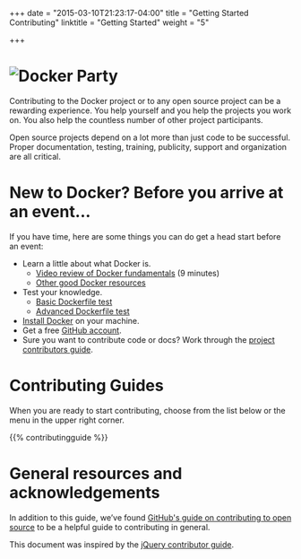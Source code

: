 +++
date = "2015-03-10T21:23:17-04:00"
title = "Getting Started Contributing"
linktitle = "Getting Started"
weight = "5"

+++


# ![Docker Party](/images/docker-friends.png)

Contributing to the Docker project or to any open source project can be a
rewarding experience. You help yourself and you help the projects you work on.
You also help the countless number of other project participants.

Open source projects depend on a lot more than just code to be successful.
Proper documentation, testing, training, publicity, support and organization are
all critical.

# New to Docker? Before you arrive at an event...

If you have time, here are some things you can do get a head start before an event:

* Learn a little about what Docker is.
	* [Video review of Docker
	fundamentals](https://www.youtube.com/watch?v=zRLyovWi1gs) (9 minutes)
	* [Other good Docker resources](http://www.nkode.io/2014/08/24/valuable-docker-links.html)
* Test your knowledge.
	* [Basic Dockerfile test](https://docs.docker.com/userguide/level1/)
	* [Advanced Dockerfile test](https://docs.docker.com/userguide/level2/)
*  [Install Docker](http://docs.docker.com/introduction/#installation) on your machine.
* Get a free [GitHub account](https://github.com).
* Sure you want to contribute code or docs? Work through the [project
contributors guide](http://docs.docker.com/project/who-written-for/).


# Contributing Guides

When you are ready to start contributing, choose from the list below or the menu
in the upper right corner.

{{% contributingguide %}}


# General resources and acknowledgements

In addition to this guide, we’ve found [GitHub's guide on contributing
to open source](https://guides.github.com/overviews/os-contributing/) to
be a helpful guide to contributing in general.

This document was inspired by the [jQuery contributor
guide](http://contribute.jquery.org/open-source/).

